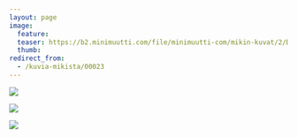 ```yaml
---
layout: page
image:
  feature:
  teaser: https://b2.minimuutti.com/file/minimuutti-com/mikin-kuvat/2/DSC05543-245px.jpg
  thumb:
redirect_from:
  - /kuvia-mikista/00023
---
```


[![](https://b2.minimuutti.com/file/minimuutti-com/mikin-kuvat/2/DSC05528-800px.jpg)](https://dl.dropboxusercontent.com/sh/ea1wtnz7z734o12/AADkJQ2kItaELW-5snvd4Yh9a/mikin-kuvat/2/DSC05528.jpg)

[![](https://b2.minimuutti.com/file/minimuutti-com/mikin-kuvat/2/DSC05534-800px.jpg)](https://dl.dropboxusercontent.com/sh/ea1wtnz7z734o12/AAB3G2SSaUGg5HZ7qyBrYx_Qa/mikin-kuvat/2/DSC05534.jpg)

[![](https://b2.minimuutti.com/file/minimuutti-com/mikin-kuvat/2/DSC05543-800px.jpg)](https://dl.dropboxusercontent.com/sh/ea1wtnz7z734o12/AACG_vAH8M5Kx4e2L3pnRa19a/mikin-kuvat/2/DSC05543.jpg)

